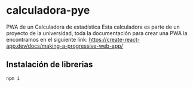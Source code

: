 # calculadora-pye
PWA de un Calculadora de estadística
Esta calculadora es parte de un proyecto de la universidad, toda la documentación para crear una PWA la encontramos en el siguiente link: https://create-react-app.dev/docs/making-a-progressive-web-app/

## Instalación de librerias
``` bash
npm i
```
